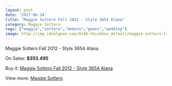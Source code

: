 ```yaml
---
layout: post
date: '2017-06-24'
title: "Maggie Sottero Fall 2012 - Style 3654 Alana"
category: Maggie Sottero
tags: ["maggie","sottero","demure","gowns","wedding"]
image: http://img.idealgown.com/9148-thickbox_default/maggie-sottero-fall-2012-style-3654-alana.jpg
---
```

Maggie Sottero Fall 2012 - Style 3654 Alana

On Sales: **$353.495**
<a href="https://www.idealgown.com/en/maggie-sottero/3824-maggie-sottero-fall-2012-style-3654-alana.html"><amp-img layout="responsive" width="600" height="600" src="//img.idealgown.com/9148-thickbox_default/maggie-sottero-fall-2012-style-3654-alana.jpg" alt="Maggie Sottero Fall 2012 - Style 3654 Alana 0" /></a>
<a href="https://www.idealgown.com/en/maggie-sottero/3824-maggie-sottero-fall-2012-style-3654-alana.html"><amp-img layout="responsive" width="600" height="600" src="//img.idealgown.com/9150-thickbox_default/maggie-sottero-fall-2012-style-3654-alana.jpg" alt="Maggie Sottero Fall 2012 - Style 3654 Alana 1" /></a>
<a href="https://www.idealgown.com/en/maggie-sottero/3824-maggie-sottero-fall-2012-style-3654-alana.html"><amp-img layout="responsive" width="600" height="600" src="//img.idealgown.com/9149-thickbox_default/maggie-sottero-fall-2012-style-3654-alana.jpg" alt="Maggie Sottero Fall 2012 - Style 3654 Alana 2" /></a>

Buy it: [Maggie Sottero Fall 2012 - Style 3654 Alana](https://www.idealgown.com/en/maggie-sottero/3824-maggie-sottero-fall-2012-style-3654-alana.html "Maggie Sottero Fall 2012 - Style 3654 Alana")

View more: [Maggie Sottero](https://www.idealgown.com/en/45-maggie-sottero "Maggie Sottero")